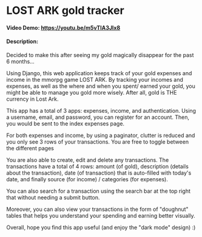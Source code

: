 # LOST ARK gold tracker
#### Video Demo:  https://youtu.be/m5vTIA3Jlx8

#### Description:
Decided to make this after seeing my gold magically disappear for the past 6 months...

Using Django, this web application keeps track of your gold expenses and income in the mmorpg game LOST ARK.
By tracking your incomes and expenses, as well as the where and when you spent/ earned your
gold, you might be able to manage you gold more wisely. After all, gold is THE currency in Lost Ark.


This app has a total of 3 apps: expenses, income, and authentication. Using a username, email, and password,
you can register for an account. Then, you would be sent to the index expenses page.

For both expenses and income, by using a paginator, clutter is reduced and you only see 3 rows of your
transactions. You are free to toggle between the different pages

You are also able to create, edit and delete any transactions. The transactions have a total of 4 rows:
amount (of gold), description (details about the transaction), date (of transaction) that is auto-filled
with today's date, and finally source (for income) / categories (for expenses).

You can also search for a transaction using the search bar at the top right that without needing a submit button.

Moreover, you can also view your transactions in the form of "doughnut" tables that helps you understand your
spending and earning better visually.

Overall, hope you find this app useful (and enjoy the "dark mode" design) :)